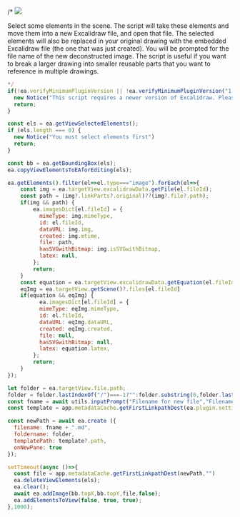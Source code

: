 /*
![](https://raw.githubusercontent.com/zsviczian/obsidian-excalidraw-plugin/master/images/scripts-deconstruct.jpg)

Select some elements in the scene. The script will take these elements and move them into a new Excalidraw file, and open that file. The selected elements will also be replaced in your original drawing with the embedded Excalidraw file (the one that was just created). You will be prompted for the file name of the new deconstructed image. The script is useful if you want to break a larger drawing into smaller reusable parts that you want to reference in multiple drawings.

```javascript
*/
if(!ea.verifyMinimumPluginVersion || !ea.verifyMinimumPluginVersion("1.7.29")) {
  new Notice("This script requires a newer version of Excalidraw. Please install the latest version.");
  return;
}

const els = ea.getViewSelectedElements();
if (els.length === 0) {
  new Notice("You must select elements first")
  return;
}

const bb = ea.getBoundingBox(els);
ea.copyViewElementsToEAforEditing(els);

ea.getElements().filter(el=>el.type==="image").forEach(el=>{
    const img = ea.targetView.excalidrawData.getFile(el.fileId);
    const path = (img?.linkParts?.original)??(img?.file?.path);
    if(img && path) {
	    ea.imagesDict[el.fileId] = {
	      mimeType: img.mimeType,
	      id: el.fileId,
	      dataURL: img.img,
	      created: img.mtime,
	      file: path,
	      hasSVGwithBitmap: img.isSVGwithBitmap,
	      latex: null,
	    };
	    return;
	}
	const equation = ea.targetView.excalidrawData.getEquation(el.fileId);
	eqImg = ea.targetView.getScene()?.files[el.fileId]
	if(equation && eqImg) {
          ea.imagesDict[el.fileId] = {
	      mimeType: eqImg.mimeType,
	      id: el.fileId,
	      dataURL: eqImg.dataURL,
	      created: eqImg.created,
	      file: null,
	      hasSVGwithBitmap: null,
	      latex: equation.latex,
	    };
	    return;
	}
});

let folder = ea.targetView.file.path;
folder = folder.lastIndexOf("/")===-1?"":folder.substring(0,folder.lastIndexOf("/"))+"/";
const fname = await utils.inputPrompt("Filename for new file","Filename","");
const template = app.metadataCache.getFirstLinkpathDest(ea.plugin.settings.templateFilePath,"");

const newPath = await ea.create ({
  filename: fname + ".md",
  foldername: folder,
  templatePath: template?.path,
  onNewPane: true
});

setTimeout(async ()=>{
  const file = app.metadataCache.getFirstLinkpathDest(newPath,"")
  ea.deleteViewElements(els);
  ea.clear();
  await ea.addImage(bb.topX,bb.topY,file,false);
  ea.addElementsToView(false, true, true);
},1000);
